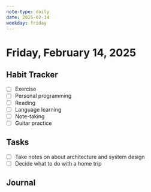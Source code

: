 ```yaml
---
note-type: daily
date: 2025-02-14
weekday: friday
---
```


# Friday, February 14, 2025

## Habit Tracker

- [ ] Exercise
- [ ] Personal programming
- [ ] Reading
- [ ] Language learning
- [ ] Note-taking
- [ ] Guitar practice

## Tasks

- [ ] Take notes on about architecture and system design
- [ ] Decide what to do with a home trip

## Journal
